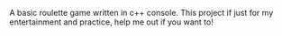 A basic roulette game written in c++ console. 
This project if just for my entertainment and practice, help me out if you want to!
